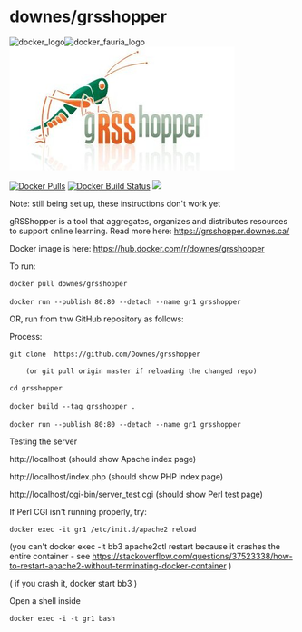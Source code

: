 downes/grsshopper
==========

![docker_logo](https://raw.githubusercontent.com/downes/grsshopper/master/docker_139x115.png)![docker_fauria_logo](https://raw.githubusercontent.com/downes/grsshopper/master/docker_fauria_161x115.png)![grsshopper_logo](https://raw.githubusercontent.com/downes/grsshopper/master/grsshopper_header.jpg)

[![Docker Pulls](https://img.shields.io/docker/pulls/downes/grsshopper.svg?style=plastic)](https://hub.docker.com/r/downes/grsshopper/)
[![Docker Build Status](https://img.shields.io/docker/build/downes/grsshopper.svg?style=plastic)](https://hub.docker.com/r/downes/grsshopper/builds/)
[![](https://images.microbadger.com/badges/image/downes/grsshopper.svg)](https://microbadger.com/images/downes/grsshopper "downes/grsshopper")

Note: still being set up, these instructions don't work yet

gRSShopper is a tool that aggregates, organizes and distributes resources to support online learning. Read more here: https://grsshopper.downes.ca/

Docker image is here: https://hub.docker.com/r/downes/grsshopper

To run:
```
docker pull downes/grsshopper

docker run --publish 80:80 --detach --name gr1 grsshopper
```


OR, run from thw GitHub repository as follows:

Process:

```
git clone  https://github.com/Downes/grsshopper
```

        (or git pull origin master if reloading the changed repo)


```
cd grsshopper

docker build --tag grsshopper .

docker run --publish 80:80 --detach --name gr1 grsshopper
```

Testing the server

http://localhost  (should show Apache index page)

http://localhost/index.php  (should show PHP index page)

http://localhost/cgi-bin/server_test.cgi  (should show Perl test page)     

 

If Perl CGI isn't running properly, try:
```
docker exec -it gr1 /etc/init.d/apache2 reload
```

   (you can't docker exec -it bb3 apache2ctl restart because it crashes the entire container - see https://stackoverflow.com/questions/37523338/how-to-restart-apache2-without-terminating-docker-container )

   ( if you crash it, docker start bb3 )

Open a shell inside
```
docker exec -i -t gr1 bash
```
